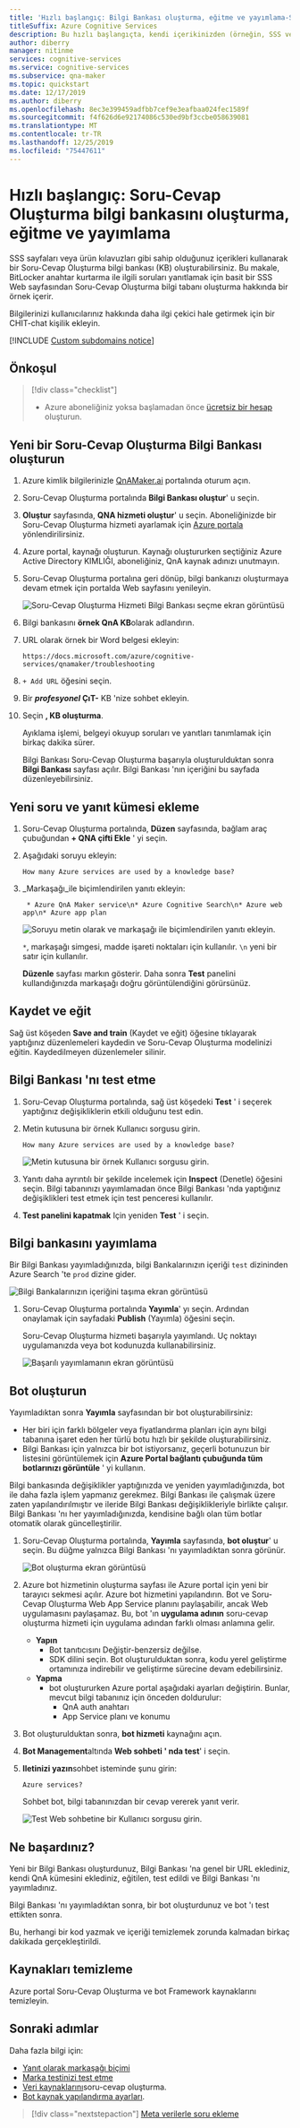 ```yaml
---
title: 'Hızlı başlangıç: Bilgi Bankası oluşturma, eğitme ve yayımlama-Soru-Cevap Oluşturma'
titleSuffix: Azure Cognitive Services
description: Bu hızlı başlangıçta, kendi içerikinizden (örneğin, SSS veya ürün el kitabı) bir Soru-Cevap Oluşturma Bilgi Bankası (KB) oluşturma gösterilmektedir. Bu örnekteki Soru-Cevap Oluşturma Bilgi Bankası, BitLocker anahtar kurtarma hakkındaki sorulara yanıt vermek için basit bir SSS Web sayfasından oluşturulmuştur.
author: diberry
manager: nitinme
services: cognitive-services
ms.service: cognitive-services
ms.subservice: qna-maker
ms.topic: quickstart
ms.date: 12/17/2019
ms.author: diberry
ms.openlocfilehash: 8ec3e399459adfbb7cef9e3eafbaa024fec1589f
ms.sourcegitcommit: f4f626d6e92174086c530ed9bf3ccbe058639081
ms.translationtype: MT
ms.contentlocale: tr-TR
ms.lasthandoff: 12/25/2019
ms.locfileid: "75447611"
---
```

# <a name="quickstart-create-train-and-publish-your-qna-maker-knowledge-base"></a>Hızlı başlangıç: Soru-Cevap Oluşturma bilgi bankasını oluşturma, eğitme ve yayımlama

SSS sayfaları veya ürün kılavuzları gibi sahip olduğunuz içerikleri kullanarak bir Soru-Cevap Oluşturma bilgi bankası (KB) oluşturabilirsiniz. Bu makale, BitLocker anahtar kurtarma ile ilgili soruları yanıtlamak için basit bir SSS Web sayfasından Soru-Cevap Oluşturma bilgi tabanı oluşturma hakkında bir örnek içerir.

Bilgilerinizi kullanıcılarınız hakkında daha ilgi çekici hale getirmek için bir CHIT-chat kişilik ekleyin.

[!INCLUDE [Custom subdomains notice](../../../../includes/cognitive-services-custom-subdomains-note.md)]

## <a name="prerequisite"></a>Önkoşul

> [!div class="checklist"]
> * Azure aboneliğiniz yoksa başlamadan önce [ücretsiz bir hesap](https://azure.microsoft.com/free/?WT.mc_id=A261C142F) oluşturun.

## <a name="create-a-new-qna-maker-knowledge-base"></a>Yeni bir Soru-Cevap Oluşturma Bilgi Bankası oluşturun

1. Azure kimlik bilgilerinizle [QnAMaker.ai](https://QnAMaker.ai) portalında oturum açın.

1. Soru-Cevap Oluşturma portalında **Bilgi Bankası oluştur**' u seçin.

1. **Oluştur** sayfasında, **QNA hizmeti oluştur**' u seçin. Aboneliğinizde bir Soru-Cevap Oluşturma hizmeti ayarlamak için [Azure portala](https://ms.portal.azure.com/#create/Microsoft.CognitiveServicesQnAMaker) yönlendirilirsiniz.

1. Azure portal, kaynağı oluşturun. Kaynağı oluştururken seçtiğiniz Azure Active Directory KIMLIĞI, aboneliğiniz, QnA kaynak adınızı unutmayın.
1. Soru-Cevap Oluşturma portalına geri dönüp, bilgi bankanızı oluşturmaya devam etmek için portalda Web sayfasını yenileyin.

   ![Soru-Cevap Oluşturma Hizmeti Bilgi Bankası seçme ekran görüntüsü](../media/qnamaker-quickstart-kb/qnaservice-selection.png)

1. Bilgi bankasını **örnek QnA KB**olarak adlandırın.

1. URL olarak örnek bir Word belgesi ekleyin:

    `https://docs.microsoft.com/azure/cognitive-services/qnamaker/troubleshooting`

1. `+ Add URL` öğesini seçin.

1. Bir  **_profesyonel_ ÇıT-** KB 'nize sohbet ekleyin.

1. Seçin **, KB oluşturma**.

    Ayıklama işlemi, belgeyi okuyup soruları ve yanıtları tanımlamak için birkaç dakika sürer.

    Bilgi Bankası Soru-Cevap Oluşturma başarıyla oluşturulduktan sonra **Bilgi Bankası** sayfası açılır. Bilgi Bankası 'nın içeriğini bu sayfada düzenleyebilirsiniz.

## <a name="add-a-new-question-and-answer-set"></a>Yeni soru ve yanıt kümesi ekleme

1. Soru-Cevap Oluşturma portalında, **Düzen** sayfasında, bağlam araç çubuğundan **+ QNA çifti Ekle** ' yi seçin.
1. Aşağıdaki soruyu ekleyin:

    `How many Azure services are used by a knowledge base?`

1. _Markaşağı_ile biçimlendirilen yanıtı ekleyin:

    ` * Azure QnA Maker service\n* Azure Cognitive Search\n* Azure web app\n* Azure app plan`

    ![ Soruyu metin olarak ve markaşağı ile biçimlendirilen yanıtı ekleyin.](../media/qnamaker-create-publish-knowledge-base/add-question-and-answer.png)

    `*`, markaşağı simgesi, madde işareti noktaları için kullanılır. `\n` yeni bir satır için kullanılır.

    **Düzenle** sayfası markın gösterir. Daha sonra **Test** panelini kullandığınızda markaşağı doğru görüntülendiğini görürsünüz.

## <a name="save-and-train"></a>Kaydet ve eğit

Sağ üst köşeden **Save and train** (Kaydet ve eğit) öğesine tıklayarak yaptığınız düzenlemeleri kaydedin ve Soru-Cevap Oluşturma modelinizi eğitin. Kaydedilmeyen düzenlemeler silinir.

## <a name="test-the-knowledge-base"></a>Bilgi Bankası 'nı test etme

1. Soru-Cevap Oluşturma portalında, sağ üst köşedeki **Test** ' i seçerek yaptığınız değişikliklerin etkili olduğunu test edin.
1. Metin kutusuna bir örnek Kullanıcı sorgusu girin.

    `How many Azure services are used by a knowledge base?`

    ![ Metin kutusuna bir örnek Kullanıcı sorgusu girin. ](../media/qnamaker-create-publish-knowledge-base/test-panel-in-qna-maker.png)

1. Yanıtı daha ayrıntılı bir şekilde incelemek için **Inspect** (Denetle) öğesini seçin. Bilgi tabanınızı yayımlamadan önce Bilgi Bankası 'nda yaptığınız değişiklikleri test etmek için test penceresi kullanılır.

1. **Test panelini kapatmak** Için yeniden **Test** ' i seçin.

## <a name="publish-the-knowledge-base"></a>Bilgi bankasını yayımlama

Bir Bilgi Bankası yayımladığınızda, bilgi Bankalarınızın içeriği `test` dizininden Azure Search 'te `prod` dizine gider.

![Bilgi Bankalarınızın içeriğini taşıma ekran görüntüsü](../media/qnamaker-how-to-publish-kb/publish-prod-test.png)

1. Soru-Cevap Oluşturma portalında **Yayımla**' yı seçin. Ardından onaylamak için sayfadaki **Publish** (Yayımla) öğesini seçin.

    Soru-Cevap Oluşturma hizmeti başarıyla yayımlandı. Uç noktayı uygulamanızda veya bot kodunuzda kullanabilirsiniz.

    ![Başarılı yayımlamanın ekran görüntüsü](../media/qnamaker-create-publish-knowledge-base/publish-knowledge-base-to-endpoint.png)

## <a name="create-a-bot"></a>Bot oluşturun

Yayımladıktan sonra **Yayımla** sayfasından bir bot oluşturabilirsiniz:

* Her biri için farklı bölgeler veya fiyatlandırma planları için aynı bilgi tabanına işaret eden her türlü botu hızlı bir şekilde oluşturabilirsiniz.
* Bilgi Bankası için yalnızca bir bot istiyorsanız, geçerli botunuzun bir listesini görüntülemek için **Azure Portal bağlantı çubuğunda tüm botlarınızı görüntüle** ' yi kullanın.

Bilgi bankasında değişiklikler yaptığınızda ve yeniden yayımladığınızda, bot ile daha fazla işlem yapmanız gerekmez. Bilgi Bankası ile çalışmak üzere zaten yapılandırılmıştır ve ileride Bilgi Bankası değişiklikleriyle birlikte çalışır. Bilgi Bankası 'nı her yayımladığınızda, kendisine bağlı olan tüm botlar otomatik olarak güncelleştirilir.

1. Soru-Cevap Oluşturma portalında, **Yayımla** sayfasında, **bot oluştur**' u seçin. Bu düğme yalnızca Bilgi Bankası 'nı yayımladıktan sonra görünür.

    ![Bot oluşturma ekran görüntüsü](../media/qnamaker-create-publish-knowledge-base/create-bot-from-published-knowledge-base-page.png)

1. Azure bot hizmetinin oluşturma sayfası ile Azure portal için yeni bir tarayıcı sekmesi açılır. Azure bot hizmetini yapılandırın. Bot ve Soru-Cevap Oluşturma Web App Service planını paylaşabilir, ancak Web uygulamasını paylaşamaz. Bu, bot 'ın **uygulama adının** soru-cevap oluşturma hizmeti için uygulama adından farklı olması anlamına gelir.

    * **Yapın**
        * Bot tanıtıcısını Değiştir-benzersiz değilse.
        * SDK dilini seçin. Bot oluşturulduktan sonra, kodu yerel geliştirme ortamınıza indirebilir ve geliştirme sürecine devam edebilirsiniz.
    * **Yapma**
        * bot oluştururken Azure portal aşağıdaki ayarları değiştirin. Bunlar, mevcut bilgi tabanınız için önceden doldurulur:
           * QnA auth anahtarı
           * App Service planı ve konumu


1. Bot oluşturulduktan sonra, **bot hizmeti** kaynağını açın.
1. **Bot Management**altında **Web sohbeti ' nda test**' i seçin.
1. **Iletinizi yazın**sohbet isteminde şunu girin:

    `Azure services?`

    Sohbet bot, bilgi tabanınızdan bir cevap vererek yanıt verir.

    ![Test Web sohbetine bir Kullanıcı sorgusu girin.](../media/qnamaker-create-publish-knowledge-base/test-web-chat.png)

## <a name="what-did-you-accomplish"></a>Ne başardınız?

Yeni bir Bilgi Bankası oluşturdunuz, Bilgi Bankası 'na genel bir URL eklediniz, kendi QnA kümesini eklediniz, eğitilen, test edildi ve Bilgi Bankası 'nı yayımladınız.

Bilgi Bankası 'nı yayımladıktan sonra, bir bot oluşturdunuz ve bot 'ı test ettikten sonra.

Bu, herhangi bir kod yazmak ve içeriği temizlemek zorunda kalmadan birkaç dakikada gerçekleştirildi.

## <a name="clean-up-resources"></a>Kaynakları temizleme

Azure portal Soru-Cevap Oluşturma ve bot Framework kaynaklarını temizleyin.

## <a name="next-steps"></a>Sonraki adımlar

Daha fazla bilgi için:

* [Yanıt olarak markaşağı biçimi](../concepts/data-sources-supported.md)
* [Marka testinizi test etme](../concepts/data-sources-supported.md#testing-your-markdown)
* [Veri kaynaklarını](../Concepts/data-sources-supported.md)soru-cevap oluşturma.
* [Bot kaynak yapılandırma ayarları](../tutorials/create-qna-bot.md).

> [!div class="nextstepaction"]
> [Meta verilerle soru ekleme](add-question-metadata-portal.md)
